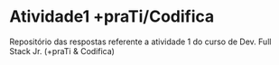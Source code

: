 # Atividade1 +praTi/Codifica
Repositório das respostas referente a atividade 1 do curso de Dev. Full Stack Jr. (+praTi &amp; Codifica)
